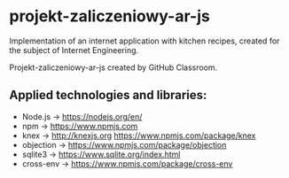 # projekt-zaliczeniowy-ar-js

Implementation of an internet application with kitchen recipes, created for the subject of Internet Engineering.

Projekt-zaliczeniowy-ar-js created by GitHub Classroom.

## Applied technologies and libraries:
- Node.js -> https://nodejs.org/en/
- npm -> https://www.npmjs.com
- knex -> http://knexjs.org https://www.npmjs.com/package/knex
- objection -> https://www.npmjs.com/package/objection
- sqlite3 -> https://www.sqlite.org/index.html
- cross-env -> https://www.npmjs.com/package/cross-env
